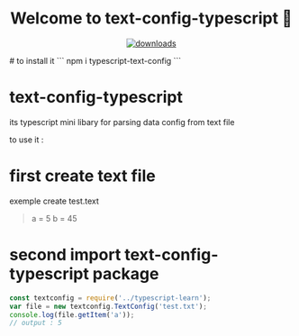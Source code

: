 <h1 align="center">Welcome to text-config-typescript 👋</h1>
<p align="center">
<a href="https://www.npmjs.com/package/typescript-text-config">
    <img alt="downloads" src="https://img.shields.io/npm/dm/readme-md-generator.svg?color=blue" target="_blank" />
  </a>
</p>
# to install it
```
npm i typescript-text-config
```

# text-config-typescript
its typescript mini libary for parsing data config from text file 

to use it :
# first create text file
exemple create test.text
> a = 5 b = 45


# second import text-config-typescript package
```javascript
const textconfig = require('../typescript-learn');
var file = new textconfig.TextConfig('test.txt');
console.log(file.getItem('a'));
// output : 5
```
